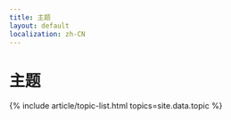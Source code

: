 ```yaml
---
title: 主题
layout: default
localization: zh-CN
---
```


# 主题

{% include article/topic-list.html 
  topics=site.data.topic
%}
